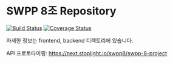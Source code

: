 # SWPP 8조 Repository

[![Build Status](https://travis-ci.com/2019-swpp-8/swpp.svg?branch=master)](https://travis-ci.com/2019-swpp-8/swpp)
[![Coverage Status](https://coveralls.io/repos/github/2019-swpp-8/swpp/badge.svg?branch=master)](https://coveralls.io/github/2019-swpp-8/swpp?branch=master)

자세한 정보는 frontend, backend 디렉토리에 있습니다.

API 프로토타이핑: https://next.stoplight.io/swpp8/swpp-8-project
